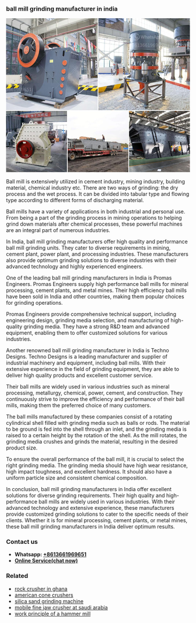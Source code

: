 <h3>ball mill grinding manufacturer in india</h3><img src='1708497229.jpg' alt=''><p>Ball mill is extensively utilized in cement industry, mining industry, building material, chemical industry etc. There are two ways of grinding: the dry process and the wet process. It can be divided into tabular type and flowing type according to different forms of discharging material.</p><p>Ball mills have a variety of applications in both industrial and personal use. From being a part of the grinding process in mining operations to helping grind down materials after chemical processes, these powerful machines are an integral part of numerous industries. </p><p>In India, ball mill grinding manufacturers offer high quality and performance ball mill grinding units. They cater to diverse requirements in mining, cement plant, power plant, and processing industries. These manufacturers also provide optimum grinding solutions to diverse industries with their advanced technology and highly experienced engineers. </p><p>One of the leading ball mill grinding manufacturers in India is Promas Engineers. Promas Engineers supply high performance ball mills for mineral processing, cement plants, and metal mines. Their high efficiency ball mills have been sold in India and other countries, making them popular choices for grinding operations. </p><p>Promas Engineers provide comprehensive technical support, including engineering design, grinding media selection, and manufacturing of high-quality grinding media. They have a strong R&D team and advanced equipment, enabling them to offer customized solutions for various industries. </p><p>Another renowned ball mill grinding manufacturer in India is Techno Designs. Techno Designs is a leading manufacturer and supplier of industrial machinery and equipment, including ball mills. With their extensive experience in the field of grinding equipment, they are able to deliver high quality products and excellent customer service. </p><p>Their ball mills are widely used in various industries such as mineral processing, metallurgy, chemical, power, cement, and construction. They continuously strive to improve the efficiency and performance of their ball mills, making them the preferred choice of many customers. </p><p>The ball mills manufactured by these companies consist of a rotating cylindrical shell filled with grinding media such as balls or rods. The material to be ground is fed into the shell through an inlet, and the grinding media is raised to a certain height by the rotation of the shell. As the mill rotates, the grinding media crushes and grinds the material, resulting in the desired product size. </p><p>To ensure the overall performance of the ball mill, it is crucial to select the right grinding media. The grinding media should have high wear resistance, high impact toughness, and excellent hardness. It should also have a uniform particle size and consistent chemical composition. </p><p>In conclusion, ball mill grinding manufacturers in India offer excellent solutions for diverse grinding requirements. Their high quality and high-performance ball mills are widely used in various industries. With their advanced technology and extensive experience, these manufacturers provide customized grinding solutions to cater to the specific needs of their clients. Whether it is for mineral processing, cement plants, or metal mines, these ball mill grinding manufacturers in India deliver optimum results.</p><h3>Contact us</h3><ul><li><strong>Whatsapp:&nbsp;<a href="https://wa.me/8613661969651">+8613661969651</a></strong></li><li><a href="https://swt.shibang-china.com/?git&amp;zhl&amp;ball mill grinding manufacturer in india"><strong>Online Service(chat now)</strong></a></li></ul><h3>Related</h3><ul><li><a href='rock crusher in ghana.md'>rock crusher in ghana</a></li><li><a href='american cone crushers.md'>american cone crushers</a></li><li><a href='silica sand grinding machine.md'>silica sand grinding machine</a></li><li><a href='mobile fine jaw crusher at saudi arabia.md'>mobile fine jaw crusher at saudi arabia</a></li><li><a href='work principle of a hammer mill.md'>work principle of a hammer mill</a></li></ul>